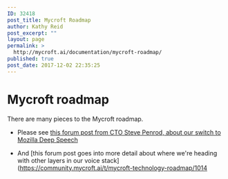 ```yaml
---
ID: 32418
post_title: Mycroft Roadmap
author: Kathy Reid
post_excerpt: ""
layout: page
permalink: >
  http://mycroft.ai/documentation/mycroft-roadmap/
published: true
post_date: 2017-12-02 22:35:25
---
```

# Mycroft roadmap

There are many pieces to the Mycroft roadmap. 

* Please see [this forum post from CTO Steve Penrod, about our switch to Mozilla Deep Speech](https://community.mycroft.ai/t/why-were-moving-to-deepspeech-on-march-31-privacy-speech-to-text-balance/2729)

* And [this forum post goes into more detail about where we're heading with other layers in our voice stack](https://community.mycroft.ai/t/mycroft-technology-roadmap/1014